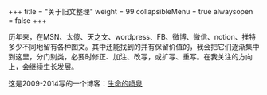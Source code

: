 +++
title = "关于旧文整理"
weight = 99
collapsibleMenu = true
alwaysopen = false
+++

历年来，在MSN、太傻、天之文、wordpress、FB、微博、微信、notion、推特多少不同地留有各种图文。其中还能找到的并有保留价值的，我会把它们逐渐集中到这里，分门别类，必要时修正、加注、改写，或扩写、重写。在我关注的方向上，会继续生长发展。

这是2009-2014写的一个博客：<a href="https://boydog.wordpress.com/" target="_blank" rel="noopener noreferrer">生命的喷泉</a>